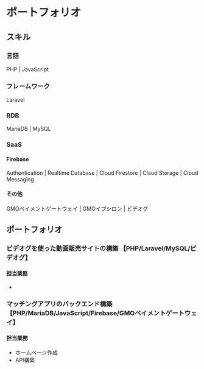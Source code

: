 # ポートフォリオ

## スキル

### 言語

PHP | JavaScript

### フレームワーク

Laravel

### RDB
MariaDB | MySQL

### SaaS

#### Firebase

Authentication | Realtime Database | Cloud Firestore | Cloud Storage | Cloud Messaging

#### その他

GMOペイメントゲートウェイ | GMOイプシロン | ビデオグ

## ポートフォリオ

### ビデオグを使った動画販売サイトの構築 【PHP/Laravel/MySQL/ビデオグ】

#### 担当業務
- 

### マッチングアプリのバックエンド構築 【PHP/MariaDB/JavaScript/Firebase/GMOペイメントゲートウェイ】

#### 担当業務
- ホームページ作成
- API構築
